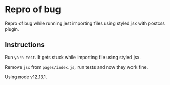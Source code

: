 # Repro of bug

Repro of bug while running jest importing files using styled jsx with postcss plugin.

## Instructions

Run `yarn test`. It gets stuck while importing file using styled jsx.

Remove `jsx` from `pages/index.js`, run tests and now they work fine.

Using node v12.13.1.
